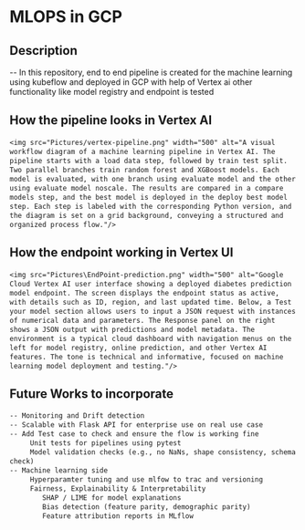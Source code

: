 # MLOPS in GCP 
## Description

 -- In this repository, end to end pipeline is created for the machine learning using kubeflow and deployed in GCP with help of Vertex ai other functionality like model registry and endpoint is tested
## How the pipeline looks in Vertex AI 

    <img src="Pictures/vertex-pipeline.png" width="500" alt="A visual workflow diagram of a machine learning pipeline in Vertex AI. The pipeline starts with a load data step, followed by train test split. Two parallel branches train random forest and XGBoost models. Each model is evaluated, with one branch using evaluate model and the other using evaluate model noscale. The results are compared in a compare models step, and the best model is deployed in the deploy best model step. Each step is labeled with the corresponding Python version, and the diagram is set on a grid background, conveying a structured and organized process flow."/>

## How the endpoint working in Vertex UI 
    <img src="Pictures\EndPoint-prediction.png" width="500" alt="Google Cloud Vertex AI user interface showing a deployed diabetes prediction model endpoint. The screen displays the endpoint status as active, with details such as ID, region, and last updated time. Below, a Test your model section allows users to input a JSON request with instances of numerical data and parameters. The Response panel on the right shows a JSON output with predictions and model metadata. The environment is a typical cloud dashboard with navigation menus on the left for model registry, online prediction, and other Vertex AI features. The tone is technical and informative, focused on machine learning model deployment and testing."/>    

## Future Works to incorporate 
    -- Monitoring and Drift detection 
    -- Scalable with Flask API for enterprise use on real use case
    -- Add Test case to check and ensure the flow is working fine 
         Unit tests for pipelines using pytest
         Model validation checks (e.g., no NaNs, shape consistency, schema check)
    -- Machine learning side 
         Hyperparamter tuning and use mlfow to trac and versioning 
         Fairness, Explainability & Interpretability
            SHAP / LIME for model explanations
            Bias detection (feature parity, demographic parity)
            Feature attribution reports in MLflow
    